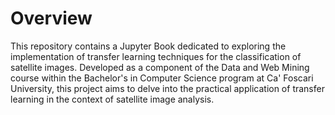 # Overview
This repository contains a Jupyter Book dedicated to exploring the implementation of transfer learning techniques for the classification of satellite images. Developed as a component of the Data and Web Mining course within the Bachelor's in Computer Science program at Ca' Foscari University, this project aims to delve into the practical application of transfer learning in the context of satellite image analysis.
